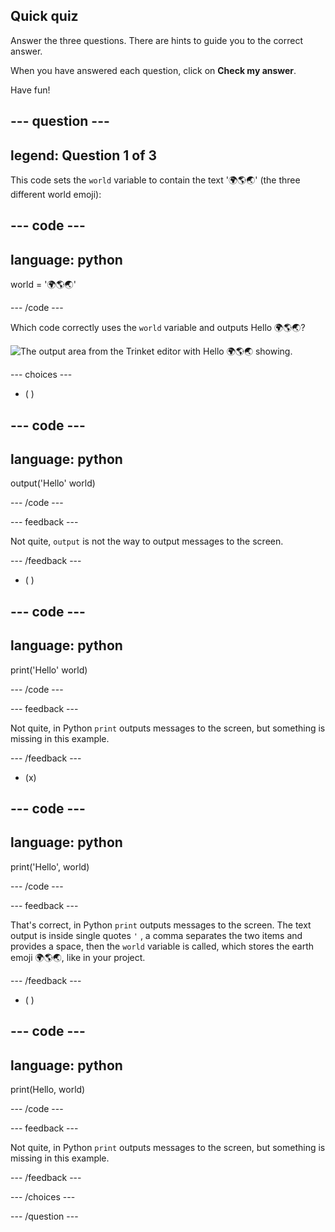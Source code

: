 ## Quick quiz

Answer the three questions. There are hints to guide you to the correct answer.

When you have answered each question, click on **Check my answer**.

Have fun!

--- question ---
---
legend: Question 1 of 3
---

This code sets the `world` variable to contain the text '🌍🌎🌏' (the three different world emoji):

--- code ---
---
language: python
---

world = '🌍🌎🌏'

--- /code ---

Which code correctly uses the `world` variable and outputs Hello 🌍🌎🌏?

![The output area from the Trinket editor with Hello 🌍🌎🌏 showing.](images/quiz1.png)

--- choices ---

- ( )

--- code ---
---
language: python
---

output('Hello' world)

--- /code ---

 --- feedback ---

 Not quite, `output` is not the way to output messages to the screen.

 --- /feedback ---


- ( )

--- code ---
---
language: python
---

print('Hello' world)

--- /code ---

 --- feedback ---

 Not quite, in Python `print` outputs messages to the screen, but something is missing in this example.

 --- /feedback ---

- (x)

--- code ---
---
language: python
---

print('Hello', world)

--- /code ---

 --- feedback ---

 That's correct, in Python `print` outputs messages to the screen. The text output is inside single quotes `'` , a comma separates the two items and provides a space, then the `world` variable is called, which stores the earth emoji 🌍🌎🌏, like in your project.

 --- /feedback ---

- ( )

--- code ---
---
language: python
---

print(Hello, world)

--- /code ---

 --- feedback ---

  Not quite, in Python `print` outputs messages to the screen, but something is missing in this example.

 --- /feedback ---

--- /choices ---

--- /question ---
